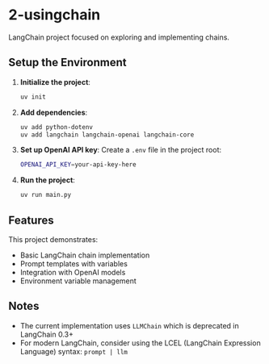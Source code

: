 # 2-usingchain

LangChain project focused on exploring and implementing chains.

## Setup the Environment

1. **Initialize the project**:
   ```bash
   uv init
   ```

2. **Add dependencies**:
   ```bash
   uv add python-dotenv
   uv add langchain langchain-openai langchain-core
   ```

3. **Set up OpenAI API key**:
   Create a `.env` file in the project root:
   ```bash
   OPENAI_API_KEY=your-api-key-here
   ```

4. **Run the project**:
   ```bash
   uv run main.py
   ```

## Features

This project demonstrates:
- Basic LangChain chain implementation
- Prompt templates with variables
- Integration with OpenAI models
- Environment variable management

## Notes

- The current implementation uses `LLMChain` which is deprecated in LangChain 0.3+
- For modern LangChain, consider using the LCEL (LangChain Expression Language) syntax: `prompt | llm` 